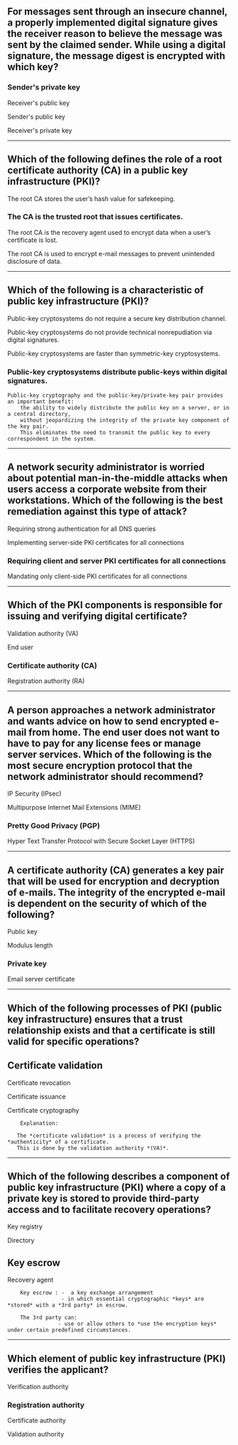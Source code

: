 

## For messages sent through an insecure channel, a properly implemented digital signature gives the receiver reason to believe the message was sent by the claimed sender. While using a digital signature, the message digest is encrypted with which key?


### Sender's private key

Receiver's public key

Sender's public key

Receiver's private key

-----------------------------------------------------------------------------------------------------------------------------

## Which of the following defines the role of a root certificate authority (CA) in a public key infrastructure (PKI)?


The root CA stores the user’s hash value for safekeeping.

### The CA is the trusted root that issues certificates.

The root CA is the recovery agent used to encrypt data when a user’s certificate is lost.

The root CA is used to encrypt e-mail messages to prevent unintended disclosure of data.

-----------------------------------------------------------------------------------------------------------------------------

## Which of the following is a characteristic of public key infrastructure (PKI)?


Public-key cryptosystems do not require a secure key distribution channel.

Public-key cryptosystems do not provide technical nonrepudiation via digital signatures.

Public-key cryptosystems are faster than symmetric-key cryptosystems.

### Public-key cryptosystems distribute public-keys within digital signatures. 

    Public-key cryptography and the public-key/private-key pair provides an important benefit: 
        the ability to widely distribute the public key on a server, or in a central directory, 
        without jeopardizing the integrity of the private key component of the key pair. 
        This eliminates the need to transmit the public key to every correspondent in the system.

-----------------------------------------------------------------------------------------------------------------------------

## A network security administrator is worried about potential man-in-the-middle attacks when users access a corporate website from their workstations. Which of the following is the best remediation against this type of attack?


Requiring strong authentication for all DNS queries

Implementing server-side PKI certificates for all connections

### Requiring client and server PKI certificates for all connections

Mandating only client-side PKI certificates for all connections


-----------------------------------------------------------------------------------------------------------------------------
## Which of the PKI components is responsible for issuing and verifying digital certificate? 


Validation authority (VA)

End user

### Certificate authority (CA)

Registration authority (RA)


-----------------------------------------------------------------------------------------------------------------------------
## A person approaches a network administrator and wants advice on how to send encrypted e-mail from home. The end user does not want to have to pay for any license fees or manage server services. Which of the following is the most secure encryption protocol that the network administrator should recommend?


IP Security (IPsec)

Multipurpose Internet Mail Extensions (MIME)

### Pretty Good Privacy (PGP)

Hyper Text Transfer Protocol with Secure Socket Layer (HTTPS)



-----------------------------------------------------------------------------------------------------------------------------
## A certificate authority (CA) generates a key pair that will be used for encryption and decryption of e-mails. The integrity of the encrypted e-mail is dependent on the security of which of the following?


Public key

Modulus length

### Private key

Email server certificate



-----------------------------------------------------------------------------------------------------------------------------


## Which of the following processes of PKI (public key infrastructure) ensures that a trust relationship exists and that a certificate is still valid for specific operations?


## Certificate validation

Certificate revocation

Certificate issuance

Certificate cryptography

        Explanation:
       
       The *certificate validation* is a process of verifying the *authenticity* of a certificate. 
       This is done by the validation authority *(VA)*.
       
       
-----------------------------------------------------------------------------------------------------------------------------

## Which of the following describes a component of public key infrastructure (PKI) where a copy of a private key is stored to provide third-party access and to facilitate recovery operations?


Key registry

Directory

## Key escrow

Recovery agent


        Key escrow : -  a key exchange arrangement 
                     - in which essential cryptographic *keys* are *stored* with a *3rd party* in escrow. 
        
        The 3rd party can: 
                    - use or allow others to *use the encryption keys* under certain predefined circumstances.
                    
-------------------------------------------------------------------------------------------------------------------

## Which element of public key infrastructure (PKI) verifies the applicant?


Verification authority

### Registration authority

Certificate authority

Validation authority


       
 
